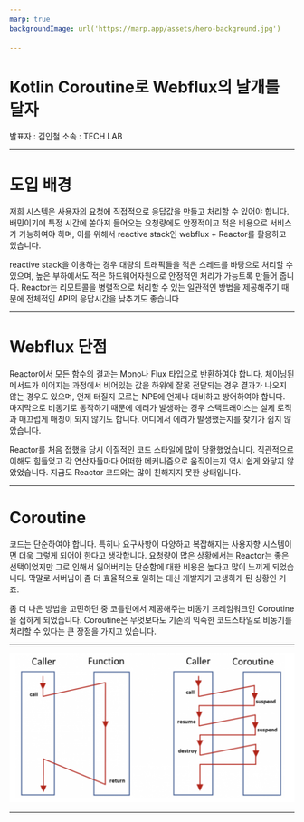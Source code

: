 ```yaml
---
marp: true
backgroundImage: url('https://marp.app/assets/hero-background.jpg')

---
```


# Kotlin Coroutine로 Webflux의 날개를 달자
발표자 : 김인철
소속 : TECH LAB

---

# 도입 배경
저희 시스템은 사용자의 요청에 직접적으로 응답값을 만들고 처리할 수 있어야 합니다. 배민이기에 특정 시간에 쏟아져 들어오는 요청량에도 안정적이고 적은 비용으로 서비스가 가능하여야 하며, 이를 위해서 reactive stack인 webflux + Reactor를 활용하고 있습니다.

reactive stack을 이용하는 경우 대량의 트래픽들을 적은 스레드를 바탕으로 처리할 수 있으며, 높은 부하에서도 적은 하드웨어자원으로 안정적인 처리가 가능토록 만들어 줍니다. Reactor는 리모트콜을 병렬적으로 처리할 수 있는 일관적인 방법을 제공해주기 때문에 전체적인 API의 응답시간을 낮추기도 좋습니다


---

# Webflux 단점

Reactor에서 모든 함수의 결과는 Mono나 Flux 타입으로 반환하여야 합니다. 체이닝된 메서드가 이어지는 과정에서 비어있는 값을 하위에 잘못 전달되는 경우 결과가 나오지 않는 경우도 있으며, 언제 터질지 모르는 NPE에 언제나 대비하고 방어하여야 합니다. 마지막으로 비동기로 동작하기 때문에 에러가 발생하는 경우 스택트래이스는 실제 로직과 매끄럽게 매칭이 되지 않기도 합니다. 어디에서 에러가 발생했는지를 찾기가 쉽지 않았습니다.

Reactor를 처음 접했을 당시 이질적인 코드 스타일에 많이 당황했었습니다. 직관적으로 이해도 힘들었고 각 연산자들마다 어떠한 메커니즘으로 움직이는지 역시 쉽게 와닿지 않았었습니다. 지금도 Reactor 코드와는 많이 친해지지 못한 상태입니다.

---

# Coroutine


코드는 단순하여야 합니다. 특히나 요구사항이 다양하고 복잡해지는 사용자향 시스템이면 더욱 그렇게 되어야 한다고 생각합니다. 요청량이 많은 상황에서는 Reactor는 좋은 선택이었지만 그로 인해서 잃어버리는 단순함에 대한 비용은 높다고 많이 느끼게 되었습니다. 막말로 서버님이 좀 더 효율적으로 일하는 대신 개발자가 고생하게 된 상황인 거죠.

좀 더 나은 방법을 고민하던 중 코틀린에서 제공해주는 비동기 프레임워크인 Coroutine을 접하게 되었습니다. Coroutine은 무엇보다도 기존의 익숙한 코드스타일로 비동기를 처리할 수 있다는 큰 장점을 가지고 있습니다.

---

![](suspend.png)

---